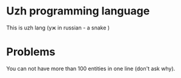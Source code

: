 # Uzh programming language

This is uzh lang (уж in russian - a snake )

# Problems

You can not have more than 100 entities in one line (don't ask why).


